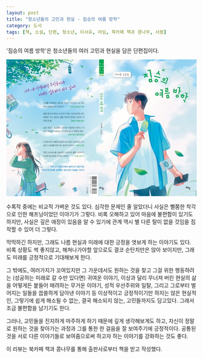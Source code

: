 ```yaml
---
layout: post
title: "청소년들의 고민과 현실 - 짐승의 여름 방학"
category: 도서
tags: [책, 소설, 단편, 청소년, 이서유, 라임, 북카페 책과 콩나무, 서평]
---
```


'짐승의 여름 방학'은
청소년들의 여러 고민과 현실을 담은 단편집이다.

![표지](/images/book/beasts-summer-vacation-book-h480.jpg)

수록작 중에는 비교적 가벼운 것도 있다.
심각한 문제인 줄 알았더니 사실은 뻘쭘한 착각으로 인한 해프닝이었던 이야기가 그렇다.
비록 오해하고 있어 마음에 불편함이 있기도 하지만,
사실은 깊은 애정이 있음을 알 수 있기에
관계 역시 별 다른 탈이 없을 것임을 짐작할 수 있어 더 그렇다.

<!-- 새삼 강한 빛과 별 -->

막막하긴 하지만, 그래도 나름 현실과 미래에 대한 긍정을 엿보게 하는 이야기도 있다.
비록 상황도 썩 좋지않고,
해쳐나가야할 앞으로도 결코 순탄치만은 않아 보이지만,
그래도 미래를 긍정적으로 기대해보게 한다.

<!-- 짐승의 여름 방학 -->

그 밖에도,
여러가지가 꼬여있지만 그 가운데서도 원하는 것을 찾고 그걸 위한 행동하려는 (성공하는 미래로 갈 수만 있다면) 귀여운 이야기,
이상과 달리 무너져 버린 현실의 삶을 어떻게든 붙들어 매려하는 무거운 이야기,
성적 우선주위와 일탈, 그리고 그로부터 벌어지는 일들을 씁쓸하게 담아낸 이야기 등
이상적이고 긍정적이기만 하지는 않은 현실적인,
그렇기에 쉽게 해소될 수 없는, 결국 해소되지 않는, 고민들까지도 담고있다.
그래서 조금 불편함을 남기기도 한다.

<!--
아프기로 마음먹었다
완주의 끝
구슬 감추기
-->

그러나, 고민들을 진지하게 마주하게 하기 때문에 깊게 생각해보게도 하고,
자신이 정말로 원하는 것을 찾아가는 과정과 그를 통한 한 걸음을 잘 보여주기에 긍정적이다.
공통된 것을 서로 다른 이야기들로 보여줌으로써 하고자 하는 이야기를 강화하는 것도 좋다.



<div class="im im-info">
이 리뷰는 북카페 책과 콩나무를 통해 출판사로부터 책을 받고 작성했다.
</div>

